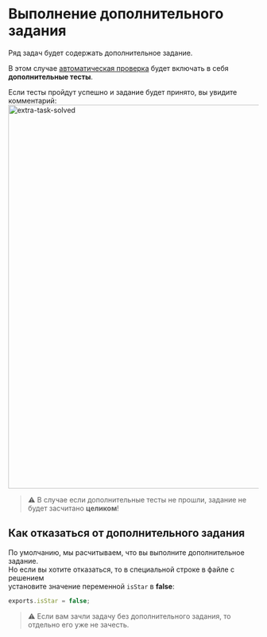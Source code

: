 # Выполнение дополнительного задания

Ряд задач будет содержать дополнительное задание. 

В этом случае [автоматическая проверка](test.md) будет включать в себя **дополнительные тесты**.

Если тесты пройдут успешно и задание будет принято, вы увидите комментарий:
<img width="771" alt="extra-task-solved" src="https://user-images.githubusercontent.com/25838762/67101931-09bd2280-f1dc-11e9-89c5-2fb73c5de287.png">

> :warning: В случае если дополнительные тесты не прошли, задание не будет засчитано __целиком__!

## Как отказаться от дополнительного задания

По умолчанию, мы расчитываем, что вы выполните дополнительное задание.  
Но если вы хотите отказаться, то в специальной строке в файле с решением  
установите значение переменной `isStar` в **false**:  
```js
exports.isStar = false;
```

> :warning: Если вам зачли задачу без дополнительного задания, то отдельно его уже не зачесть.
